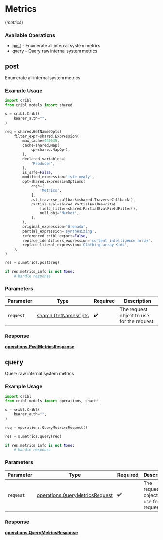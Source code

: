 # Metrics
(*metrics*)

### Available Operations

* [post](#post) - Enumerate all internal system metrics
* [query](#query) - Query raw internal system metrics

## post

Enumerate all internal system metrics

### Example Usage

```python
import cribl
from cribl.models import shared

s = cribl.Cribl(
    bearer_auth="",
)

req = shared.GetNamesOpts(
    filter_expr=shared.Expression(
        max_cache=449035,
        cache=shared.Map(
            op=shared.MapOp(),
        ),
        declared_variables=[
            'Producer',
        ],
        is_safe=False,
        modified_expression='iste mealy',
        opt=shared.ExpressionOptions(
            args=[
                'Metrics',
            ],
            ast_traverse_callback=shared.TraverseCallback(),
            partial_eval=shared.PartialEvalRewrite(
                field_filter=shared.PartialEvalFieldFilter(),
                null_obj='Market',
            ),
        ),
        original_expression='Grenada',
        partial_expression='synthesizing',
        referenced_cribl_export=False,
        replace_identifiers_expression='content intelligence array',
        replace_literal_expression='Clothing array Kids',
    ),
)

res = s.metrics.post(req)

if res.metrics_info is not None:
    # handle response
```

### Parameters

| Parameter                                                  | Type                                                       | Required                                                   | Description                                                |
| ---------------------------------------------------------- | ---------------------------------------------------------- | ---------------------------------------------------------- | ---------------------------------------------------------- |
| `request`                                                  | [shared.GetNamesOpts](../../models/shared/getnamesopts.md) | :heavy_check_mark:                                         | The request object to use for the request.                 |


### Response

**[operations.PostMetricsResponse](../../models/operations/postmetricsresponse.md)**


## query

Query raw internal system metrics

### Example Usage

```python
import cribl
from cribl.models import operations, shared

s = cribl.Cribl(
    bearer_auth="",
)

req = operations.QueryMetricsRequest()

res = s.metrics.query(req)

if res.metrics_info is not None:
    # handle response
```

### Parameters

| Parameter                                                                        | Type                                                                             | Required                                                                         | Description                                                                      |
| -------------------------------------------------------------------------------- | -------------------------------------------------------------------------------- | -------------------------------------------------------------------------------- | -------------------------------------------------------------------------------- |
| `request`                                                                        | [operations.QueryMetricsRequest](../../models/operations/querymetricsrequest.md) | :heavy_check_mark:                                                               | The request object to use for the request.                                       |


### Response

**[operations.QueryMetricsResponse](../../models/operations/querymetricsresponse.md)**

